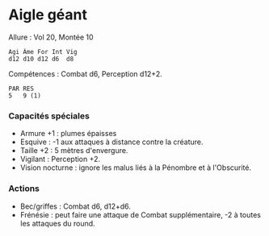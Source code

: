 # Aigle géant

Allure : Vol 20, Montée 10

	Agi	Âme	For	Int	Vig
	d12	d10	d12	d6	d8

Compétences : Combat d6, Perception d12+2.

	PAR	RES
	5	9 (1)

### Capacités spéciales
- Armure +1 : plumes épaisses
- Esquive : -1 aux attaques à distance contre la créature.
- Taille +2 : 5 mètres d'envergure.
- Vigilant : Perception +2. 
- Vision nocturne : ignore les malus liés à la Pénombre et à l'Obscurité.

### Actions
- Bec/griffes : Combat d6, d12+d6.
- Frénésie : peut faire une attaque de Combat supplémentaire, -2 à toutes les attaques du round.
